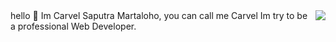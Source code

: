 <img src="https://github-readme-stats.vercel.app/api/top-langs/?username=carvelsaputra&hide=html,css,javascript&theme=merko" align="right"/>
hello 👋 
Im Carvel Saputra Martaloho, you can call me Carvel 
Im try to be a professional Web Developer.




<!--
**carvelsaputra/carvelsaputra** is a ✨ _special_ ✨ repository because its `README.md` (this file) appears on your GitHub profile.

Here are some ideas to get you started:

- 🔭 I’m currently working on ...
- 🌱 I’m currently learning ...
- 👯 I’m looking to collaborate on ...
- 🤔 I’m looking for help with ...
- 💬 Ask me about ...
- 📫 How to reach me: ...
- 😄 Pronouns: ...
- ⚡ Fun fact: ...
-->
